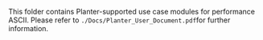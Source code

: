 This folder contains Planter-supported use case modules for performance ASCII. Please refer to ```./Docs/Planter_User_Document.pdf```for further information.
